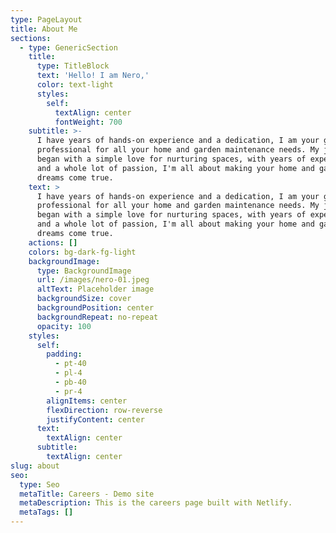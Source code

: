 ```yaml
---
type: PageLayout
title: About Me
sections:
  - type: GenericSection
    title:
      type: TitleBlock
      text: 'Hello! I am Nero,'
      color: text-light
      styles:
        self:
          textAlign: center
          fontWeight: 700
    subtitle: >-
      I have years of hands-on experience and a dedication, I am your go-to
      professional for all your home and garden maintenance needs. My journey
      began with a simple love for nurturing spaces, with years of experience
      and a whole lot of passion, I'm all about making your home and garden
      dreams come true.
    text: >
      I have years of hands-on experience and a dedication, I am your go-to
      professional for all your home and garden maintenance needs. My journey
      began with a simple love for nurturing spaces, with years of experience
      and a whole lot of passion, I'm all about making your home and garden
      dreams come true.
    actions: []
    colors: bg-dark-fg-light
    backgroundImage:
      type: BackgroundImage
      url: /images/nero-01.jpeg
      altText: Placeholder image
      backgroundSize: cover
      backgroundPosition: center
      backgroundRepeat: no-repeat
      opacity: 100
    styles:
      self:
        padding:
          - pt-40
          - pl-4
          - pb-40
          - pr-4
        alignItems: center
        flexDirection: row-reverse
        justifyContent: center
      text:
        textAlign: center
      subtitle:
        textAlign: center
slug: about
seo:
  type: Seo
  metaTitle: Careers - Demo site
  metaDescription: This is the careers page built with Netlify.
  metaTags: []
---
```

